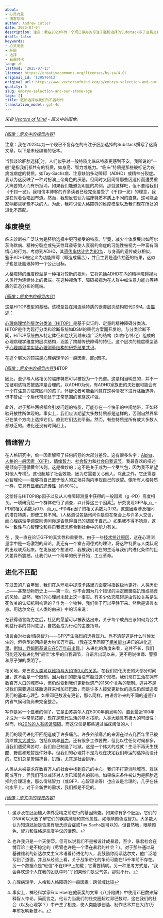 ```yaml
---
about:
- 心灵向量
- 博客存档
author: Andrew Cutler
date: 2025-07-04
description: 注意：我在2023年为一个现已停办的专注于胚胎选择的Substack写了这篇文章。以下内容未经编辑。
draft: false
keywords:
- 心灵向量
- 胚胎
- 选择
- 石器时代
lang: zh
lastmod: '2025-07-13'
license: https://creativecommons.org/licenses/by-sa/4.0/
original_id: '129576413'
original_url: https://www.vectorsofmind.com/p/embryo-selection-and-our-stone-age
quality: 6
slug: embryo-selection-and-our-stone-age
tags: []
title: 胚胎选择与我们的石器时代
translation_model: gpt-4o
---
```


*来自 [Vectors of Mind](https://www.vectorsofmind.com/p/embryo-selection-and-our-stone-age) - 原文中的图像。*

---

[*[图像：原文中的视觉内容]*](https://substackcdn.com/image/fetch/$s_!scvA!,f_auto,q_auto:good,fl_progressive:steep/https%3A%2F%2Fsubstack-post-media.s3.amazonaws.com%2Fpublic%2Fimages%2F2a51ac59-ef18-432d-a73e-b0702fe84b6c_1024x1024.png)

注意：我在2023年为一个现已不复存在的专注于胚胎选择的Substack撰写了这篇文章。以下是未经编辑的版本。

当我谈论胚胎选择[^1]时，人们似乎对一般特质比临床特质更感到不安。我所说的“一般”是指我们都共有的特质，如身高、智力或魅力。“临床”特质是那些被标记为疾病或病症的特质，如Tay-Sachs病、注意缺陷多动障碍（ADHD）或精神分裂症。我认为这反映了一种对扮演上帝角色的厌恶，但同时又因同情那些因遗传而遭受重大痛苦的人而有所抵消。如果我们能避免明显的病例，那就这样吧，但不要给我们《千钧一发》。我相信本博客的许多读者已经完全接受了《千钧一发》的理念，我是在对着合唱团布道。然而，我想反驳认为临床特质本质上不同的直觉，这可能会影响那些犹豫不决的人。为此，我将讨论人格障碍的维度模型以及我们现在所处的进化不匹配。

## 维度模型

临床诊断被广泛认为是胚胎选择中更可接受的特质。毕竟，减少个体发展出如阿尔茨海默病、精神分裂症或先天性耳聋等使人衰弱的病症的可能性被视为一种富有同情心的行为。考虑到ADHD，其[遗传率估计约为80%](https://www.ncbi.nlm.nih.gov/pmc/articles/PMC7046577/#:~:text=Heritability%20in%20ADHD&text=According%20to%20a%20recent%20meta,about%2080%25\)%20%5B6%5D.)，与身高的遗传成分相似。鉴于ADHD被定义为功能障碍（即造成痛苦），并且主要是遗传抽签的结果，这似乎也是胚胎选择的一个公正目标。

人格障碍的维度模型是一种相对较新的视角。它将包括ADHD在内的精神障碍视为人类行为连续体上的极端。在这种视角下，障碍被视为在人群中如注意力能力等特质的正态分布的尾端。

[*[图像：原文中的视觉内容]*](https://substackcdn.com/image/fetch/$s_!gwJo!,f_auto,q_auto:good,fl_progressive:steep/https%3A%2F%2Fsubstack-post-media.s3.amazonaws.com%2Fpublic%2Fimages%2F67771c5a-29a7-4979-aee6-6ca616d939d1_515x455.png)

这是HiTOP模型的基础，该模型旨在用连续特质的嵌套层次结构取代DSM。由[描述](https://awaisaftab.substack.com/p/common-misconceptions-about-the-clinical)：

[心理病理学的层次分类法（HiTOP）](https://renaissance.stonybrookmedicine.edu/HITOP)是基于实证的、定量的精神障碍分类法。HiTOP是作为现行分类和诊断系统如DSM的替代方案而开发的。与分类诊断不同，HiTOP系统由从特定体征和症状到越来越广泛的结构（如内化/外化）组成的心理病理学维度的层次结构，涵盖了跨越传统障碍的特征。这个层次的维度模型基于[心理病理学实证心理测量结构的研究结果共识](https://www.cambridge.org/core/journals/psychological-medicine/article/abs/metaanalysis-of-structural-evidence-for-the-hierarchical-taxonomy-of-psychopathology-hitop-model/E6A11956D6900DA3C4EBD5CC832EBAD6)。

在这个层次的顶端是心理病理学的一般因素，即p因子。

[*[图像：原文中的视觉内容]*](https://substackcdn.com/image/fetch/$s_!1RXz!,f_auto,q_auto:good,fl_progressive:steep/https%3A%2F%2Fsubstack-post-media.s3.amazonaws.com%2Fpublic%2Fimages%2F5faac8bc-eff8-430a-bfd7-e4c8f16c805b_2999x1684.png)HiTOP

因此，至少与人格相关的临床特质可以被视为一个光谱。这是相当明显的，并不一定证明该特质被选择是合理的。以ADHD为例。有ADHD家族史的夫妇很可能会有一个在注意力临床区间的孩子。怀疑论者可能会同意在这种情况下进行胚胎选择，但不赞成一个后代可能处于正常范围的家庭这样做。

此外，对于那些两极都会引发问题的特质，可能存在一个快乐的中间地带，正如经验开放性所体现的。事实上，我们应该期望大多数特质都是这样的，否则自然界早已在某个方向上选择它们，直到它们达到平衡。然而，有些特质是所有或大多数人都缺乏的。进化还没有时间赶上。

## 情绪智力

在人格研究中，单一因素解释了任何问卷的大部分差异。这有很多名字：[Alpha](https://psycnet.apa.org/record/1997-42257-010)、[人格的一般因素（GFP）](https://www.sciencedirect.com/science/article/abs/pii/S0092656607000256)、[情绪智力](https://psycnet.apa.org/record/2016-55071-001)、[社会智力](https://www.sciencedirect.com/science/article/abs/pii/S0191886916303774)和[社会自我调节](https://www.sciencedirect.com/science/article/abs/pii/S0191886920307352)。我最喜欢的描述是倾向于遵循黄金法则。这是微妙的；这不是关于成为一个受气包，因为我不希望对他人专横[^2]。这也超越了社会效能，因为它需要关心他人。除此之外，它还需要心智理论——能够将自己置于他人的立场并向内审视自己的欲望。像所有人格特质一样，它具有[显著的遗传性](https://pubmed.ncbi.nlm.nih.gov/19456217/)（约50%）。

这恰好与HiTOP的p因子以及从人格障碍测量中获得的一般因素（_g_ -PD）高度相关。一项研究给一个群体进行了调查，以计算这三个因素[^3]。研究发现GFP与_g_ -PD的相关系数为0.9，而_g_ -PD与p因子的相关系数为0.92。这些因素涉及相同的潜在特质，即使工具不同。（人格测试包括询问你是否在聚会上与许多人交谈，而心理病理学调查则询问你是否觉得自己的腿属于自己。）如果我不得不猜测，这种一致性与心智理论和将自我概念整合到社会中的能力有关。

在 ，我一直在论证GFP的真实性和重要性。由于一些[技术统计原因](https://www.vectorsofmind.com/p/primary-factor-of-personality-part)，这在心理测量学中是一场激烈的辩论。我还有一个堂吉诃德式的理论，将这种特质与人类状况的出现联系起来。在发展这个想法时，我被我们现在的生活与我们的进化条件的巨大差异所震撼。让我们从一个简单的例子开始，工业革命。

## 进化不匹配

在过去的几百年里，我们在从环境中提取卡路里方面变得指数级地更好。人类历史上——甚至动物历史上——第一次，你不会因为几个错误的决定而面临饥饿或捕食的风险。显然，我们的心理尚未赶上这一事实。有多少依恋障碍是由假设关系是生死攸关的认知机制构建的？作为一个物种，我们终于可以平静下来。然后是语言本身。用达尔文在《人类的由来》中的话来说：

在获得语言能力之后，社区的愿望可以被表达出来，关于每个成员应该如何为公共利益行事的共同意见，自然会成为行动的主要指导。

语言会对社会/情感智力——GFP产生强烈的选择压力。尚不清楚这是什么时候发生的，但典型的回应是大约10万年前。（我在这里回顾了[相关能力](https://www.vectorsofmind.com/p/deja-you-the-recursive-construction)递归的进化[这里](https://www.vectorsofmind.com/p/when-did-recursion-evolve)。[例如，乔姆斯基说它在5万年前出现](https://www.vectorsofmind.com/i/114633005/years-ago-chomsky)。）从进化的角度来看，这并不长，我们可能还没有进化到“最佳”水平的自我调节，自语言出现以来，更不用说律师、警察和原子弹的发明了。

相关地，邓巴说[人类可以维持与大约150人的关系](https://en.wikipedia.org/wiki/Dunbar%27s_number)。在我们进化历史的大部分时间里，这不会是一个限制，因为我们的部落没有超过这个规模。我们现在生活在拥有数百万人口的城市中，但仍然受到我们更新世遗产的150个关系的限制。这并不是说我们需要通过胚胎选择来增加邓巴数，而是许多人接受更新世的适应仍然塑造着我们的基本心理[^4]。如果邓巴数没有更新，那么同样，由语言带来的不同的道德和内省气候可能尚未完全整合。

写作是另一个显著的例子。它是由苏美尔人在5000年前发明的，直到最近100年才成为一种常见技能，现在是现代生活的基本技能。人类大脑具有极大的可塑性；然而，约[20%的人有阅读障碍](http://dyslexiahelp.umich.edu/parents/learn-about-dyslexia/what-is-dyslexia/debunking-common-myths-about-dyslexia#:~:text=It%20is%20one%20of%20the,may%20experience%20it%20more%20severely)。而这仅仅是那些通过临床阈值的人！

我们的现代进化不匹配造成了许多痛苦。许多外部痛苦的来源在过去几百年里已被消除或[大大减少](https://ourworldindata.org/life-expectancy)，包括疾病和[暴力](https://www.ted.com/talks/steven_pinker_the_surprising_decline_in_violence)。还有很多工作要做，但比以往任何时候都多，当我们遭受痛苦时，我们自己制造了地狱。这是一个伟大的成就！生活不再天生残酷、野蛮和短暂是件好事。但我们的心理并不是为现在决定我们命运的选择而设计的。它们总是警惕捕食、饥饿，尤其是社会排斥。

人类从未被要求在数百万人的社会中找到自己的中心。我们不打算消除城市、互联网或写作，但我们可以减轻对人类已知弱点的影响。如果临床条件被认为是胚胎选择的合理理由，那么情绪智力（或GFP、心智理论等）也应该是合理的，几乎在任何水平上。对于全新世的需求，我们都是不足的。

[*[图像：原文中的视觉内容]*](https://substackcdn.com/image/fetch/$s_!NJY_!,f_auto,q_auto:good,fl_progressive:steep/https%3A%2F%2Fsubstack-post-media.s3.amazonaws.com%2Fpublic%2Fimages%2F34a0e911-1293-42af-8811-1f8257943dd8_515x455.png)

[^1]: 这涉及在胚胎植入体外受精之前进行的基因筛查。如果你有多个胚胎，它们的DNA可以大致了解它们的疾病风险和其他属性，如眼睛颜色或智力。大多数人认为知道胚胎是否患有唐氏综合症或Tay Sachs是可以的，但自然地，眼睛颜色、智力和性格是高度争议的话题。

[^2]: 也许我只是一个天使😇。但可以说我们不是被设计成暴君，至少，暴君社会在博弈论上是不稳定的（尽管也许是一个潜在暴君的社会？）。对于那些通过马基雅维利的新达尔文主义术语看待进化的人，我鼓励你阅读达尔文，他广泛地写到了道德。并且从经验上看，关于战争进化的争论可能在15千年前不存在。另一个数据点是“轻信”不在GFP上加载；它需要精明。另一种思考方式是，“我会喜欢这个人在我的团队中吗”？如果他们是受气包，那就不行。

[^3]: 心理病理学、人格和人格障碍的一般因素：跨领域比较

[^4]: 事实上，神经科学家Eric Hoel在他获奖的文章《八卦陷阱》中使用邓巴数来解释智人悖论。简而言之，他认为当我们的社交圈超过邓巴数时，这在我们的社会（以及心理学？）中产生了相变，使人类能够创造、制作艺术并在大约1万年前发明新技术。